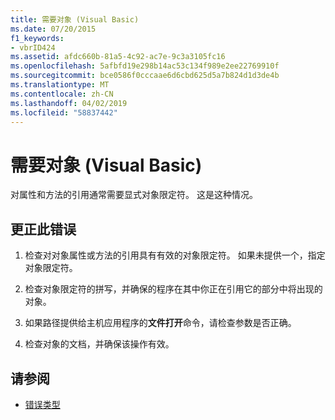 ```yaml
---
title: 需要对象 (Visual Basic)
ms.date: 07/20/2015
f1_keywords:
- vbrID424
ms.assetid: afdc660b-81a5-4c92-ac7e-9c3a3105fc16
ms.openlocfilehash: 5afbfd19e298b14ac53c134f989e2ee22769910f
ms.sourcegitcommit: bce0586f0cccaae6d6cbd625d5a7b824d1d3de4b
ms.translationtype: MT
ms.contentlocale: zh-CN
ms.lasthandoff: 04/02/2019
ms.locfileid: "58837442"
---
```

# <a name="object-required-visual-basic"></a>需要对象 (Visual Basic)
对属性和方法的引用通常需要显式对象限定符。 这是这种情况。  
  
## <a name="to-correct-this-error"></a>更正此错误  
  
1.  检查对对象属性或方法的引用具有有效的对象限定符。 如果未提供一个，指定对象限定符。  
  
2.  检查对象限定符的拼写，并确保的程序在其中你正在引用它的部分中将出现的对象。  
  
3.  如果路径提供给主机应用程序的**文件打开**命令，请检查参数是否正确。  
  
4.  检查对象的文档，并确保该操作有效。  
  
## <a name="see-also"></a>请参阅

- [错误类型](../../../visual-basic/programming-guide/language-features/error-types.md)
